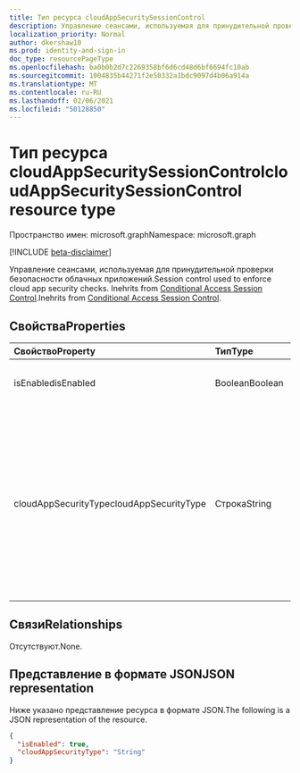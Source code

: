 ```yaml
---
title: Тип ресурса cloudAppSecuritySessionControl
description: Управление сеансами, используемая для принудительной проверки безопасности облачных приложений.
localization_priority: Normal
author: dkershaw10
ms.prod: identity-and-sign-in
doc_type: resourcePageType
ms.openlocfilehash: ba0b0b2d7c2269358bf6d6cd48d6bf6694fc10ab
ms.sourcegitcommit: 1004835b44271f2e50332a1bdc9097d4b06a914a
ms.translationtype: MT
ms.contentlocale: ru-RU
ms.lasthandoff: 02/06/2021
ms.locfileid: "50128850"
---
```

# <a name="cloudappsecuritysessioncontrol-resource-type"></a><span data-ttu-id="56c2b-103">Тип ресурса cloudAppSecuritySessionControl</span><span class="sxs-lookup"><span data-stu-id="56c2b-103">cloudAppSecuritySessionControl resource type</span></span>

<span data-ttu-id="56c2b-104">Пространство имен: microsoft.graph</span><span class="sxs-lookup"><span data-stu-id="56c2b-104">Namespace: microsoft.graph</span></span>

[!INCLUDE [beta-disclaimer](../../includes/beta-disclaimer.md)]

<span data-ttu-id="56c2b-105">Управление сеансами, используемая для принудительной проверки безопасности облачных приложений.</span><span class="sxs-lookup"><span data-stu-id="56c2b-105">Session control used to enforce cloud app security checks.</span></span> <span data-ttu-id="56c2b-106">Inehrits from [Conditional Access Session Control](conditionalaccesssessioncontrol.md).</span><span class="sxs-lookup"><span data-stu-id="56c2b-106">Inehrits from [Conditional Access Session Control](conditionalaccesssessioncontrol.md).</span></span>

## <a name="properties"></a><span data-ttu-id="56c2b-107">Свойства</span><span class="sxs-lookup"><span data-stu-id="56c2b-107">Properties</span></span>

| <span data-ttu-id="56c2b-108">Свойство</span><span class="sxs-lookup"><span data-stu-id="56c2b-108">Property</span></span>     | <span data-ttu-id="56c2b-109">Тип</span><span class="sxs-lookup"><span data-stu-id="56c2b-109">Type</span></span>        | <span data-ttu-id="56c2b-110">Описание</span><span class="sxs-lookup"><span data-stu-id="56c2b-110">Description</span></span> |
|:-------------|:------------|:------------|
|<span data-ttu-id="56c2b-111">isEnabled</span><span class="sxs-lookup"><span data-stu-id="56c2b-111">isEnabled</span></span>     |<span data-ttu-id="56c2b-112">Boolean</span><span class="sxs-lookup"><span data-stu-id="56c2b-112">Boolean</span></span>      | <span data-ttu-id="56c2b-113">Указывает, включено ли управление сеансом.</span><span class="sxs-lookup"><span data-stu-id="56c2b-113">Specifies whether the session control is enabled.</span></span> |
|<span data-ttu-id="56c2b-114">cloudAppSecurityType</span><span class="sxs-lookup"><span data-stu-id="56c2b-114">cloudAppSecurityType</span></span>|<span data-ttu-id="56c2b-115">Строка</span><span class="sxs-lookup"><span data-stu-id="56c2b-115">String</span></span> | <span data-ttu-id="56c2b-116">Возможные значения: `mcasConfigured`, `monitorOnly`, `blockDownloads`.</span><span class="sxs-lookup"><span data-stu-id="56c2b-116">Possible values are: `mcasConfigured`, `monitorOnly`, `blockDownloads`.</span></span> <span data-ttu-id="56c2b-117">Узнайте больше об этих значениях здесь: https://docs.microsoft.com/cloud-app-security/proxy-deployment-aad#step-1-create-an-azure-ad-conditional-access-test-policy-</span><span class="sxs-lookup"><span data-stu-id="56c2b-117">Learn more about these values here: https://docs.microsoft.com/cloud-app-security/proxy-deployment-aad#step-1-create-an-azure-ad-conditional-access-test-policy-</span></span> |

## <a name="relationships"></a><span data-ttu-id="56c2b-118">Связи</span><span class="sxs-lookup"><span data-stu-id="56c2b-118">Relationships</span></span>

<span data-ttu-id="56c2b-119">Отсутствуют.</span><span class="sxs-lookup"><span data-stu-id="56c2b-119">None.</span></span>

## <a name="json-representation"></a><span data-ttu-id="56c2b-120">Представление в формате JSON</span><span class="sxs-lookup"><span data-stu-id="56c2b-120">JSON representation</span></span>

<span data-ttu-id="56c2b-121">Ниже указано представление ресурса в формате JSON.</span><span class="sxs-lookup"><span data-stu-id="56c2b-121">The following is a JSON representation of the resource.</span></span>

<!-- {
  "blockType": "resource",
  "optionalProperties": [

  ],
  "@odata.type": "microsoft.graph.cloudAppSecuritySessionControl",
  "baseType": "microsoft.graph.conditionalAccessSessionControl"
}-->

```json
{
  "isEnabled": true,
  "cloudAppSecurityType": "String"
}
```

<!-- uuid: 16cd6b66-4b1a-43a1-adaf-3a886856ed98
2019-02-04 14:57:30 UTC -->
<!-- {
  "type": "#page.annotation",
  "description": "cloudAppSecuritySessionControl resource",
  "keywords": "",
  "section": "documentation",
  "tocPath": ""
}-->

